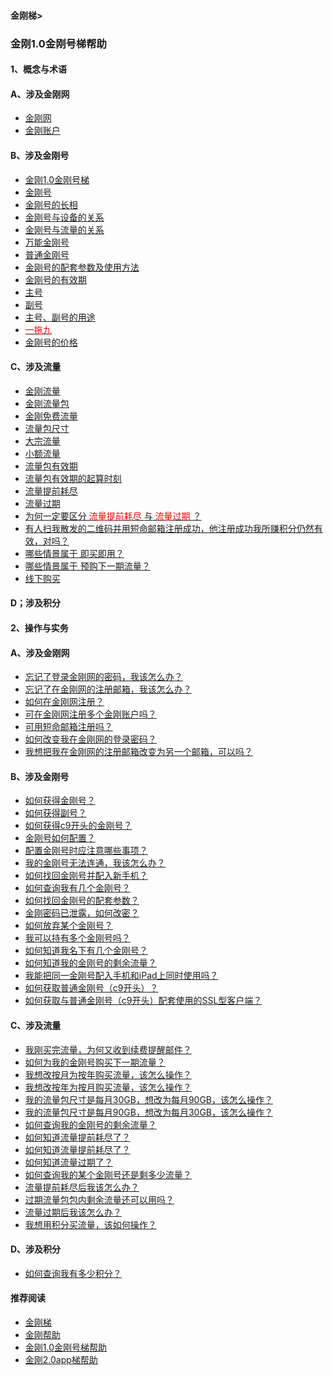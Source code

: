#### 金刚梯>

### 金刚1.0金刚号梯帮助

#### 1、概念与术语
#### A、涉及金刚网
- [金刚网](https://a2zitpro.github.io/web/kksitecn)
- [金刚账户](https://a2zitpro.github.io/web/kkaccount)

#### B、涉及金刚号
- [金刚1.0金刚号梯](https://a2zitpro.github.io/web/kkproducts1.0)
- [金刚号](https://a2zitpro.github.io/web/kkid)
- [金刚号的长相](https://a2zitpro.github.io/web/kkidform)
- [金刚号与设备的关系](https://a2zitpro.github.io/web/mappingrelationshipbetweenkkid&device)
- [金刚号与流量的关系](https://a2zitpro.github.io/web/mappingrelationshipbetweenkkid&kkdatatraffic)
- [万能金刚号](https://a2zitpro.github.io/web/multipurposekkid)
- [普通金刚号](https://a2zitpro.github.io/web/singlepurposekkid)
- [金刚号的配套参数及使用方法](https://a2zitpro.github.io/web/parametersofkkid)
- [金刚号的有效期](https://a2zitpro.github.io/web/kkidvalidity)
- [主号](https://a2zitpro.github.io/web/mainkkid) 
- [副号](https://a2zitpro.github.io/web/auxiliarykkid)
- [主号、副号的用途](https://a2zitpro.github.io/web/usageofkkid) 
- [<font color="Red"> 一拖九 </font>](https://a2zitpro.github.io/web/onefornine)
- [金刚号的价格](https://a2zitpro.github.io/web/kkidprice)

#### C、涉及流量
- [金刚流量](https://a2zitpro.github.io/web/kkdatatraffic)
- [金刚流量包](https://a2zitpro.github.io/web/kkdatatrafficpackage)
- [金刚免费流量](https://a2zitpro.github.io/web/kkdatatrafficfree)
- [流量包尺寸](https://a2zitpro.github.io/web/kkdatatrafficsize)
- [大宗流量](https://a2zitpro.github.io/web/bulkkkdatatraffic)
- [小额流量](https://a2zitpro.github.io/web/smallamountkkdatatraffic)
- [流量包有效期](https://a2zitpro.github.io/web/kkdatatrafficvalidityperiod)
- [流量包有效期的起算时刻](https://a2zitpro.github.io/web/kkdatatrafficpakagevalidityperiodstarttime)
- [流量提前耗尽](https://a2zitpro.github.io/web/kkdatatrafficisexhaustedearly)
- [流量过期](https://a2zitpro.github.io/web/kkdatatrafficexpired)
- [为何一定要区分<font color="Red"> 流量提前耗尽 </font>与<font color="Red"> 流量过期 </font>？](https://a2zitpro.github.io/web/reasonsfordistinguishingbetweenkkdatatrafficexpiration&earlyexhaustion)
- [有人扫我散发的二维码并用短命邮箱注册成功，他注册成功我所赚积分仍然有效，对吗？](https://a2zitpro.github.io/web/短命邮箱注册之奖励积分)
- [哪些情景属于 即买即用？](https://a2zitpro.github.io/web/哪些情景属于即买即用)
- [哪些情景属于 预购下一期流量？](https://a2zitpro.github.io/web/哪些情景属于预购下一期流量)
- [线下购买](https://a2zitpro.github.io/web/offlinepurchasedatatraffic)


#### D；涉及积分

#### 2、操作与实务

#### A、涉及金刚网

- [忘记了登录金刚网的密码，我该怎么办？](https://a2zitpro.github.io/web/forgettenpasswdonkksite)
- [忘记了在金刚网的注册邮箱，我该怎么办？](https://a2zitpro.github.io/web/forgettenregemailaddress)
- [如何在金刚网注册？](https://a2zitpro.github.io/web/reginkksitecn)
- [可在金刚网注册多个金刚账户吗？](https://a2zitpro.github.io/web/mutimailboxreginkksitecn)
- [可用短命邮箱注册吗？](https://a2zitpro.github.io/web/disposableemailreg)
- [如何改变我在金刚网的登录密码？]()
- [我想把我在金刚网的注册邮箱改变为另一个邮箱，可以吗？]()

#### B、涉及金刚号
- [如何获得金刚号？](https://a2zitpro.github.io/web/getkkid)
- [如何获得副号？](https://a2zitpro.github.io/web/getauxiliarykkid)
- [如何获得c9开头的金刚号？](https://a2zitpro.github.io/web/getkkidstartingwithc9)
- [金刚号如何配置？](https://a2zitpro.github.io/web/list_kkproducts1.0)
- [配置金刚号时应注意哪些事项？](https://a2zitpro.github.io/web/configurationconsiderations)
- [我的金刚号无法连通，我该怎么办？](https://a2zitpro.github.io/web/)
- [如何找回金刚号并配入新手机？](https://a2zitpro.github.io/web/changetoanewphone)
- [如何查询我有几个金刚号？](https://a2zitpro.github.io/web/howmanykkiddoihave)
- [如何找回金刚号的配套参数？](https://a2zitpro.github.io/web/getbackparameters)
- [金刚密码已泄露，如何改密？](https://a2zitpro.github.io/web/changekkidpasswd)
- [如何放弃某个金刚号？](https://a2zitpro.github.io/web/kkiddrop)
- [我可以持有多个金刚号吗？](https://a2zitpro.github.io/web/mappingrelationshipbetweenkkid&kkuser)
- [如何知道我名下有几个金刚号？](https://a2zitpro.github.io/web/howmanykkiddoihave)
- [如何知道我的金刚号的剩余流量？](https://a2zitpro.github.io/web/howmanykkiddoihave)
- [我能把同一金刚号配入手机和iPad上同时使用吗？](https://a2zitpro.github.io/web/onefornine)
- [如何获取普通金刚号（c9开头）？](https://a2zitpro.github.io/web/getkkidstartingwithc9)
- [如何获取与普通金刚号（c9开头）配套使用的SSL型客户端？](https://a2zitpro.github.io/web/getSSLclientapp)



#### C、涉及流量
- [我刚买完流量，为何又收到续费提醒邮件？](https://a2zitpro.github.io/web/刚买流量又被提醒续费)
- [如何为我的金刚号购买下一期流量？]()
- [我想改按月为按年购买流量，该怎么操作？]()
- [我想改按年为按月购买流量，该怎么操作？]()
- [我的流量包尺寸是每月30GB，想改为每月90GB，该怎么操作？]()
- [我的流量包尺寸是每月90GB，想改为每月30GB，该怎么操作？]()
- [如何查询我的金刚号的剩余流量？](https://a2zitpro.github.io/web/howmanykkiddoihave)
- [如何知道流量提前耗尽了？](https://a2zitpro.github.io/web/流量提前耗尽的识别)
- [如何知道流量提前耗尽了？](https://a2zitpro.github.io/web/kkdatatrafficisexhaustedearlyidentify)
- [如何知道流量过期了？](https://a2zitpro.github.io/web/kkdatatrafficexpiredidentify)
- [如何查询我的某个金刚号还是剩多少流量？](https://a2zitpro.github.io/web/howmanykkiddoihave)
- [流量提前耗尽后我该怎么办？](https://a2zitpro.github.io/web/)
- [过期流量包包内剩余流量还可以用吗？](https://a2zitpro.github.io/web/流量包过期后剩余流量还可以用吗)
- [流量过期后我该怎么办？](https://a2zitpro.github.io/web/)
- [我想用积分买流量，该如何操作？](https://a2zitpro.github.io/web/thewaytobuydatatrafficwithpoints)

#### D、涉及积分
- [如何查询我有多少积分？]()


#### 推荐阅读

- [金刚梯](https://a2zitpro.github.io/web/dlb)
- [金刚帮助](https://a2zitpro.github.io/web/list_helpkkvpn)
- [金刚1.0金刚号梯帮助](https://a2zitpro.github.io/web/list_helpkkvpn1.0)
- [金刚2.0app梯帮助](https://a2zitpro.github.io/web/list_helpkkvpn2.0)
